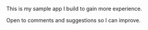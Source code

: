 This is my sample app I build to gain more experience.

Open to comments and suggestions so I can improve.
